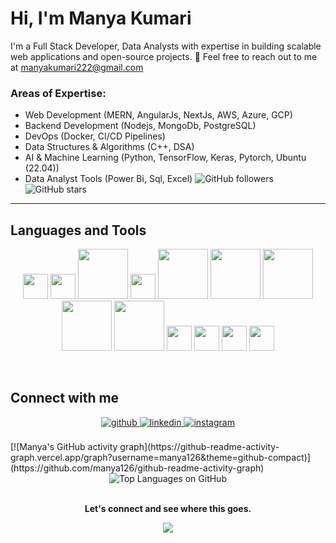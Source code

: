 # **Hi, I'm Manya Kumari**  
I'm a Full Stack Developer, Data Analysts with expertise in building scalable web applications and open-source projects. 📧 Feel free to reach out to me at manyakumari222@gmail.com   

### Areas of Expertise: 
- Web Development (MERN, AngularJs, NextJs, AWS, Azure, GCP)
- Backend Development (Nodejs, MongoDb, PostgreSQL)
- DevOps (Docker, CI/CD Pipelines)
- Data Structures & Algorithms (C++, DSA)
- AI & Machine Learning (Python, TensorFlow, Keras, Pytorch, Ubuntu (22.04))
- Data Analyst Tools (Power Bi, Sql, Excel)
![GitHub followers](https://img.shields.io/github/followers/manya126?label=Follow&style=social)
![GitHub stars](https://img.shields.io/github/stars/manya126?label=Stars&style=social)

---


 
## Languages and Tools

<p align="center">
  <img src="https://profilinator.rishav.dev/skills-assets/angularjs-original.svg" width="40" />
  <img src="https://profilinator.rishav.dev/skills-assets/redux-original.svg" width="40" />
  <img src="https://profilinator.rishav.dev/skills-assets/amazonwebservices-original-wordmark.svg" width="80" />
  <img src="https://profilinator.rishav.dev/skills-assets/linux-original.svg" width="40" />
  <img src="https://profilinator.rishav.dev/skills-assets/mongodb-original-wordmark.svg" width="80" />
  <img src="https://profilinator.rishav.dev/skills-assets/mysql-original-wordmark.svg" width="80" />
  <img src="https://profilinator.rishav.dev/skills-assets/docker-original-wordmark.svg" width="80" />
  <img src="https://profilinator.rishav.dev/skills-assets/react-original-wordmark.svg" width="80" />
  <img src="https://profilinator.rishav.dev/skills-assets/postgresql-original-wordmark.svg" width="80" />
  <img src="https://profilinator.rishav.dev/skills-assets/python-original.svg" width="40" />
  <img src="https://profilinator.rishav.dev/skills-assets/tensorflow-icon.svg" width="40" />
  <img src="https://profilinator.rishav.dev/skills-assets/nextjs.png" width="40" />
  <img src="https://profilinator.rishav.dev/skills-assets/tailwindcss.svg" width="40" />
</p>



<br/>  


## Connect with me  
<div align="center">
  <a href="https://github.com/manya126" target="_blank">
    <img src="https://img.shields.io/badge/github-%2324292e.svg?&style=for-the-badge&logo=github&logoColor=white" alt="github" style="margin-bottom: 5px;" />
  </a>
  <a href="https://www.linkedin.com/in/manya-kumari-7a1870238/" target="_blank">
    <img src="https://img.shields.io/badge/linkedin-%230077B5.svg?&style=for-the-badge&logo=linkedin&logoColor=white" alt="linkedin" style="margin-bottom: 5px;" />
  </a>
  <a href="https://www.instagram.com/manya_k_19/" target="_blank">
    <img src="https://img.shields.io/badge/instagram-%23E4405F.svg?&style=for-the-badge&logo=instagram&logoColor=white" alt="instagram" style="margin-bottom: 5px;" />
  </a>  
</div>
  
  

<br/>  
[![Manya's GitHub activity graph](https://github-readme-activity-graph.vercel.app/graph?username=manya126&theme=github-compact)](https://github.com/manya126/github-readme-activity-graph)

<div align="center">
  <img src="https://github-readme-stats.vercel.app/api/top-langs/?username=manya126&hide_border=true&layout=compact" alt="Top Languages on GitHub">
</div>

<br/>  

**<div align="center">Let's connect and see where this goes.</div>**  
  
<div align="center">
  <img src="https://komarev.com/ghpvc/?username=manya126&&style=flat-square" align="center" />
</div>

<br />
